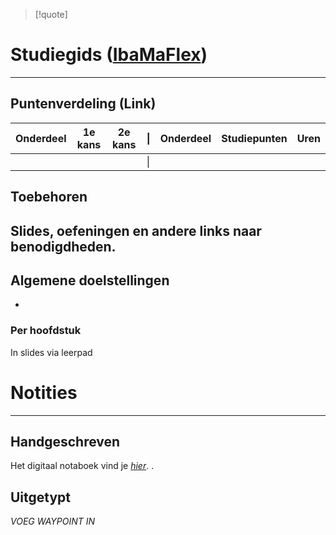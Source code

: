 >[!quote]

# Studiegids ([IbaMaFlex]())
--- 
## Puntenverdeling (Link)

| Onderdeel | 1e kans | 2e kans | \|  | Onderdeel | Studiepunten | Uren |
| --------- | ------- | ------- | --- | --------- | ------------ | ---- |
|           |         |         | \|  |           |              |      |


## Toebehoren
Slides, oefeningen en andere links naar benodigdheden.
- 

## Algemene doelstellingen
- 

### Per hoofdstuk
In slides via leerpad 

# Notities
---
## Handgeschreven
Het digitaal notaboek vind je *[hier](https://drive.google.com/drive/folders/19MFfBkp48F4e63byHzHa5kYravR2JxWS?usp=sharing)*. . 

## Uitgetypt
*VOEG WAYPOINT IN*

